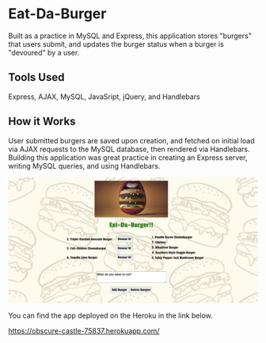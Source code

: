 # Eat-Da-Burger

Built as a practice in MySQL and Express, this application stores "burgers" that users submit, and updates the burger status when a burger is "devoured" by a user.

## Tools Used
Express, AJAX, MySQL, JavaSript, jQuery, and Handlebars

## How it Works
User submitted burgers are saved upon creation, and fetched on initial load via AJAX requests to the MySQL database, then rendered via Handlebars. Building this application was great practice in creating an Express server, writing MySQL queries, and using Handlebars.

![](burger.png)

You can find the app deployed on the Heroku in the link below.

https://obscure-castle-75837.herokuapp.com/
